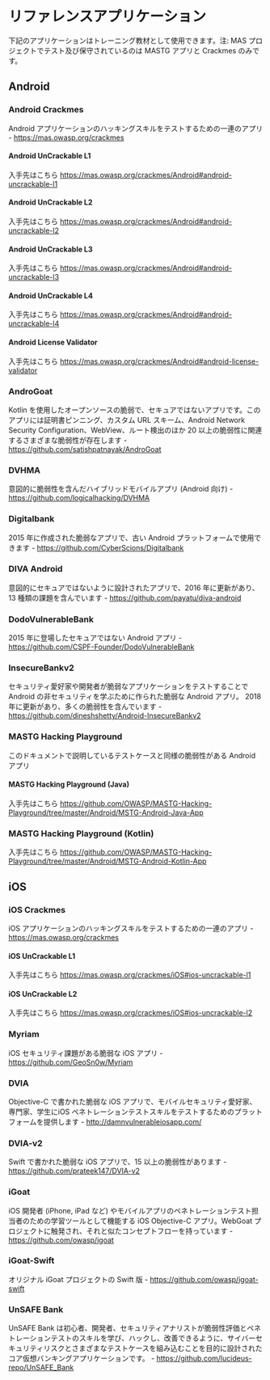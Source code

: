 # リファレンスアプリケーション

下記のアプリケーションはトレーニング教材として使用できます。注: MAS プロジェクトでテスト及び保守されているのは MASTG アプリと Crackmes のみです。

## Android

### Android Crackmes

Android アプリケーションのハッキングスキルをテストするための一連のアプリ - <https://mas.owasp.org/crackmes>

#### Android UnCrackable L1

入手先はこちら <https://mas.owasp.org/crackmes/Android#android-uncrackable-l1>

#### Android UnCrackable L2

入手先はこちら <https://mas.owasp.org/crackmes/Android#android-uncrackable-l2>

#### Android UnCrackable L3

入手先はこちら <https://mas.owasp.org/crackmes/Android#android-uncrackable-l3>

#### Android UnCrackable L4

入手先はこちら <https://mas.owasp.org/crackmes/Android#android-uncrackable-l4>

#### Android License Validator

入手先はこちら <https://mas.owasp.org/crackmes/Android#android-license-validator>

### AndroGoat

Kotlin を使用したオープンソースの脆弱で、セキュアではないアプリです。このアプリには証明書ピンニング、カスタム URL スキーム、Android Network Security Configuration、WebView、ルート検出のほか 20 以上の脆弱性に関連するさまざまな脆弱性が存在します  - <https://github.com/satishpatnayak/AndroGoat>

### DVHMA

意図的に脆弱性を含んだハイブリッドモバイルアプリ (Android 向け) - <https://github.com/logicalhacking/DVHMA>

### Digitalbank

2015 年に作成された脆弱なアプリで、古い Android プラットフォームで使用できます - <https://github.com/CyberScions/Digitalbank>

### DIVA Android

意図的にセキュアではないように設計されたアプリで、2016 年に更新があり、13 種類の課題を含んでいます - <https://github.com/payatu/diva-android>

### DodoVulnerableBank

2015 年に登場したセキュアではない Android アプリ - <https://github.com/CSPF-Founder/DodoVulnerableBank>

### InsecureBankv2

セキュリティ愛好家や開発者が脆弱なアプリケーションをテストすることで Android の非セキュリティを学ぶために作られた脆弱な Android アプリ。 2018 年に更新があり、多くの脆弱性を含んでいます - <https://github.com/dineshshetty/Android-InsecureBankv2>

### MASTG Hacking Playground

このドキュメントで説明しているテストケースと同様の脆弱性がある Android アプリ

#### MASTG Hacking Playground (Java)

入手先はこちら <https://github.com/OWASP/MASTG-Hacking-Playground/tree/master/Android/MSTG-Android-Java-App>

### MASTG Hacking Playground (Kotlin)

入手先はこちら <https://github.com/OWASP/MASTG-Hacking-Playground/tree/master/Android/MSTG-Android-Kotlin-App>

## iOS

### iOS Crackmes

iOS アプリケーションのハッキングスキルをテストするための一連のアプリ - <https://mas.owasp.org/crackmes>

#### iOS UnCrackable L1

入手先はこちら <https://mas.owasp.org/crackmes/iOS#ios-uncrackable-l1>

#### iOS UnCrackable L2

入手先はこちら <https://mas.owasp.org/crackmes/iOS#ios-uncrackable-l2>

### Myriam

iOS セキュリティ課題がある脆弱な iOS アプリ - <https://github.com/GeoSn0w/Myriam>

### DVIA

Objective-C で書かれた脆弱な iOS アプリで、モバイルセキュリティ愛好家、専門家、学生にiOS ペネトレーションテストスキルをテストするためのプラットフォームを提供します - <http://damnvulnerableiosapp.com/>

### DVIA-v2

Swift で書かれた脆弱な iOS アプリで、15 以上の脆弱性があります - <https://github.com/prateek147/DVIA-v2>

### iGoat

iOS 開発者 (iPhone, iPad など) やモバイルアプリのペネトレーションテスト担当者のための学習ツールとして機能する iOS Objective-C アプリ。WebGoat プロジェクトに触発され、それと似たコンセプトフローを持っています - <https://github.com/owasp/igoat>

### iGoat-Swift

オリジナル iGoat プロジェクトの Swift 版 - <https://github.com/owasp/igoat-swift>

### UnSAFE Bank

UnSAFE Bank は初心者、開発者、セキュリティアナリストが脆弱性評価とペネトレーションテストのスキルを学び、ハックし、改善できるように、サイバーセキュリティリスクとさまざまなテストケースを組み込むことを目的に設計されたコア仮想バンキングアプリケーションです。 - <https://github.com/lucideus-repo/UnSAFE_Bank>
